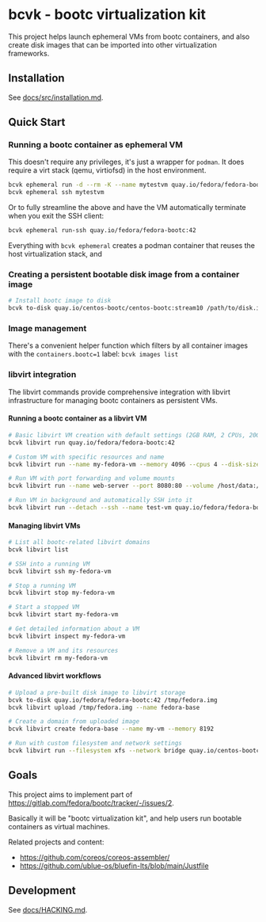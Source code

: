 # bcvk - bootc virtualization kit

This project helps launch ephemeral VMs from bootc containers, and also create
disk images that can be imported into other virtualization frameworks.

## Installation

See [docs/src/installation.md](./docs/src/installation.md).

## Quick Start

### Running a bootc container as ephemeral VM 

This doesn't require any privileges, it's just a wrapper
for `podman`. It does require a virt stack (qemu, virtiofsd)
in the host environment.

```bash
bcvk ephemeral run -d --rm -K --name mytestvm quay.io/fedora/fedora-bootc:42
bcvk ephemeral ssh mytestvm
```

Or to fully streamline the above and have the VM automatically terminate when you exit
the SSH client:

```bash
bcvk ephemeral run-ssh quay.io/fedora/fedora-bootc:42
```

Everything with `bcvk ephemeral` creates a podman container that reuses the
host virtualization stack, and

### Creating a persistent bootable disk image from a container image
```bash
# Install bootc image to disk
bcvk to-disk quay.io/centos-bootc/centos-bootc:stream10 /path/to/disk.img
```

### Image management

There's a convenient helper function which filters by all container images
with the `containers.bootc=1` label: `bcvk images list`

### libvirt integration

The libvirt commands provide comprehensive integration with libvirt infrastructure for managing bootc containers as persistent VMs.

#### Running a bootc container as a libvirt VM

```bash
# Basic libvirt VM creation with default settings (2GB RAM, 2 CPUs, 20GB disk)
bcvk libvirt run quay.io/fedora/fedora-bootc:42

# Custom VM with specific resources and name
bcvk libvirt run --name my-fedora-vm --memory 4096 --cpus 4 --disk-size 50G quay.io/fedora/fedora-bootc:42

# Run VM with port forwarding and volume mounts
bcvk libvirt run --name web-server --port 8080:80 --volume /host/data:/mnt/data quay.io/centos-bootc/centos-bootc:stream10

# Run VM in background and automatically SSH into it
bcvk libvirt run --detach --ssh --name test-vm quay.io/fedora/fedora-bootc:42
```

#### Managing libvirt VMs

```bash
# List all bootc-related libvirt domains
bcvk libvirt list

# SSH into a running VM
bcvk libvirt ssh my-fedora-vm

# Stop a running VM
bcvk libvirt stop my-fedora-vm

# Start a stopped VM
bcvk libvirt start my-fedora-vm

# Get detailed information about a VM
bcvk libvirt inspect my-fedora-vm

# Remove a VM and its resources
bcvk libvirt rm my-fedora-vm
```

#### Advanced libvirt workflows

```bash
# Upload a pre-built disk image to libvirt storage
bcvk to-disk quay.io/fedora/fedora-bootc:42 /tmp/fedora.img
bcvk libvirt upload /tmp/fedora.img --name fedora-base

# Create a domain from uploaded image
bcvk libvirt create fedora-base --name my-vm --memory 8192

# Run with custom filesystem and network settings
bcvk libvirt run --filesystem xfs --network bridge quay.io/centos-bootc/centos-bootc:stream10
```

## Goals

This project aims to implement part of
<https://gitlab.com/fedora/bootc/tracker/-/issues/2>.

Basically it will be "bootc virtualization kit", and help users
run bootable containers as virtual machines.

Related projects and content:

- https://github.com/coreos/coreos-assembler/
- https://github.com/ublue-os/bluefin-lts/blob/main/Justfile

## Development

See [docs/HACKING.md](docs/HACKING.md).


